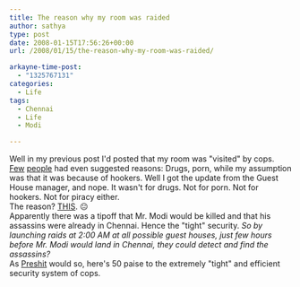 ```yaml
---
title: The reason why my room was raided
author: sathya
type: post
date: 2008-01-15T17:56:26+00:00
url: /2008/01/15/the-reason-why-my-room-was-raided/

arkayne-time-post:
  - "1325767131"
categories:
  - Life
tags:
  - Chennai
  - Life
  - Modi

---
```

Well in my previous post I'd posted that my room was "visited" by cops. [Few][1] [people][2] had even suggested reasons: Drugs, porn, while my assumption was that it was because of hookers. Well I got the update from the Guest House manager, and nope. It wasn't for drugs. Not for porn. Not for hookers. Not for piracy either.  
The reason? [THIS][3]. 😐  
Apparently there was a tipoff that Mr. Modi would be killed and that his assassins were already in Chennai. Hence the "tight" security. _So by launching raids at 2:00 AM at all possible guest houses, just few hours before Mr. Modi would land in Chennai, they could detect and find the assassins?_  
As [Preshit][4] would so, here's 50 paise to the extremely "tight" and efficient security system of cops.

 [1]: https://www.acchablog.com
 [2]: https://biotech-geek.com/
 [3]: https://in.news.yahoo.com/ani/20080114/r_t_ani_nl_general/tnl-narendra-modi-visits-southern-chenna-99cbaa1.html
 [4]: https://www.fiftypaise.com
